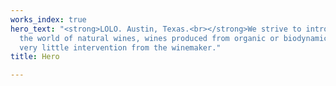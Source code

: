 ```yaml
---
works_index: true
hero_text: "<strong>LOLO. Austin, Texas.<br></strong>We strive to introduce you to
  the world of natural wines, wines produced from organic or biodynamic grapes with
  very little intervention from the winemaker."
title: Hero

---
```

<Hero :text="$page.frontmatter.hero_text" />
<WorksList />